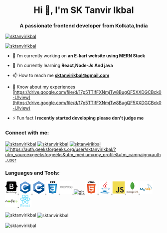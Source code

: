 <h1 align="center">Hi 👋, I'm SK Tanvir Ikbal</h1>
<h3 align="center">A passionate frontend developer from Kolkata,India</h3>

<p align="left"> <a href="https://github.com/ryo-ma/github-profile-trophy"><img src="https://github-profile-trophy.vercel.app/?username=sktanvirikbal" alt="sktanvirikbal" /></a> </p>

<p align="left"> <a href="https://twitter.com/sktanvirikbal" target="blank"><img src="https://img.shields.io/twitter/follow/sktanvirikbal?logo=twitter&style=for-the-badge" alt="sktanvirikbal" /></a> </p>

- 🔭 I’m currently working on **an E-kart website using MERN Stack**

- 🌱 I’m currently learning **React,Node-Js And java**

- 📫 How to reach me **sktanvirikbal@gmail.com**

- 📄 Know about my experiences [https://drive.google.com/file/d/17p5TTifFXNmjTw8BugQF5XXDGCBck0-U/view](https://drive.google.com/file/d/17p5TTifFXNmjTw8BugQF5XXDGCBck0-U/view)

- ⚡ Fun fact **I recently started developing please don't judge me**

<h3 align="left">Connect with me:</h3>
<p align="left">
<a href="https://twitter.com/sktanvirikbal" target="blank"><img align="center" src="https://raw.githubusercontent.com/rahuldkjain/github-profile-readme-generator/master/src/images/icons/Social/twitter.svg" alt="sktanvirikbal" height="30" width="40" /></a>
<a href="https://linkedin.com/in/sktanvirikbal" target="blank"><img align="center" src="https://raw.githubusercontent.com/rahuldkjain/github-profile-readme-generator/master/src/images/icons/Social/linked-in-alt.svg" alt="sktanvirikbal" height="30" width="40" /></a>
<a href="https://www.leetcode.com/sktanvirikbal" target="blank"><img align="center" src="https://raw.githubusercontent.com/rahuldkjain/github-profile-readme-generator/master/src/images/icons/Social/leet-code.svg" alt="sktanvirikbal" height="30" width="40" /></a>
<a href="https://auth.geeksforgeeks.org/user/https://auth.geeksforgeeks.org/user/sktanvirikbal/?utm_source=geeksforgeeks&utm_medium=my_profile&utm_campaign=auth_user" target="blank"><img align="center" src="https://raw.githubusercontent.com/rahuldkjain/github-profile-readme-generator/master/src/images/icons/Social/geeks-for-geeks.svg" alt="https://auth.geeksforgeeks.org/user/sktanvirikbal/?utm_source=geeksforgeeks&utm_medium=my_profile&utm_campaign=auth_user" height="30" width="40" /></a>
</p>

<h3 align="left">Languages and Tools:</h3>
<p align="left"> <a href="https://getbootstrap.com" target="_blank" rel="noreferrer"> <img src="https://raw.githubusercontent.com/devicons/devicon/master/icons/bootstrap/bootstrap-plain-wordmark.svg" alt="bootstrap" width="40" height="40"/> </a> <a href="https://www.cprogramming.com/" target="_blank" rel="noreferrer"> <img src="https://raw.githubusercontent.com/devicons/devicon/master/icons/c/c-original.svg" alt="c" width="40" height="40"/> </a> <a href="https://www.w3schools.com/cpp/" target="_blank" rel="noreferrer"> <img src="https://raw.githubusercontent.com/devicons/devicon/master/icons/cplusplus/cplusplus-original.svg" alt="cplusplus" width="40" height="40"/> </a> <a href="https://www.w3schools.com/css/" target="_blank" rel="noreferrer"> <img src="https://raw.githubusercontent.com/devicons/devicon/master/icons/css3/css3-original-wordmark.svg" alt="css3" width="40" height="40"/> </a> <a href="https://expressjs.com" target="_blank" rel="noreferrer"> <img src="https://raw.githubusercontent.com/devicons/devicon/master/icons/express/express-original-wordmark.svg" alt="express" width="40" height="40"/> </a> <a href="https://git-scm.com/" target="_blank" rel="noreferrer"> <img src="https://www.vectorlogo.zone/logos/git-scm/git-scm-icon.svg" alt="git" width="40" height="40"/> </a> <a href="https://www.w3.org/html/" target="_blank" rel="noreferrer"> <img src="https://raw.githubusercontent.com/devicons/devicon/master/icons/html5/html5-original-wordmark.svg" alt="html5" width="40" height="40"/> </a> <a href="https://www.java.com" target="_blank" rel="noreferrer"> <img src="https://raw.githubusercontent.com/devicons/devicon/master/icons/java/java-original.svg" alt="java" width="40" height="40"/> </a> <a href="https://developer.mozilla.org/en-US/docs/Web/JavaScript" target="_blank" rel="noreferrer"> <img src="https://raw.githubusercontent.com/devicons/devicon/master/icons/javascript/javascript-original.svg" alt="javascript" width="40" height="40"/> </a> <a href="https://www.mongodb.com/" target="_blank" rel="noreferrer"> <img src="https://raw.githubusercontent.com/devicons/devicon/master/icons/mongodb/mongodb-original-wordmark.svg" alt="mongodb" width="40" height="40"/> </a> <a href="https://www.mysql.com/" target="_blank" rel="noreferrer"> <img src="https://raw.githubusercontent.com/devicons/devicon/master/icons/mysql/mysql-original-wordmark.svg" alt="mysql" width="40" height="40"/> </a> <a href="https://nodejs.org" target="_blank" rel="noreferrer"> <img src="https://raw.githubusercontent.com/devicons/devicon/master/icons/nodejs/nodejs-original-wordmark.svg" alt="nodejs" width="40" height="40"/> </a> <a href="https://reactjs.org/" target="_blank" rel="noreferrer"> <img src="https://raw.githubusercontent.com/devicons/devicon/master/icons/react/react-original-wordmark.svg" alt="react" width="40" height="40"/> </a> </p>

<p><img align="left" src="https://github-readme-stats.vercel.app/api/top-langs?username=sktanvirikbal&show_icons=true&locale=en&layout=compact" alt="sktanvirikbal" /></p>

<p>&nbsp;<img align="center" src="https://github-readme-stats.vercel.app/api?username=sktanvirikbal&show_icons=true&locale=en" alt="sktanvirikbal" /></p>

<p><img align="center" src="https://github-readme-streak-stats.herokuapp.com/?user=sktanvirikbal&" alt="sktanvirikbal" /></p>

